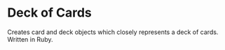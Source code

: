 Deck of Cards
======

Creates card and deck objects which closely represents a deck of cards. Written in Ruby.

